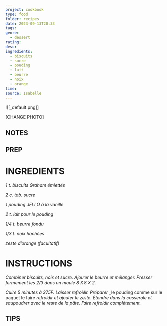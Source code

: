 ```yaml
---
project: cookbook
type: food
folder: recipes
date: 2023-09-13T20:33
tags: 
genre:
  - dessert
rating: 
desc: 
ingredients:
  - biscuits
  - sucre
  - pouding
  - lait
  - beurre
  - noix
  - orange
time: 
source: Isabelle
---
```


![[_default.png]]

[CHANGE PHOTO]


## NOTES




## PREP


# INGREDIENTS

_1 t. biscuits Graham émiettés_

_2 c. tab. sucre_

_1 pouding JELLO à la vanille_

_2 t. lait pour le pouding_

_1/4 t. beurre fondu_

_1/3 t. noix hachées_

_zeste d’orange (facultatif)_



# INSTRUCTIONS

_Combiner biscuits, noix et sucre. Ajouter le_
_beurre et mélanger. Presser fermement les_
_2/3 dans un moule 8 X 8 X 2._

_Cuire 5 minutes à 375F. Laisser refroidir. Préparer_
_le pouding comme sur le paquet le faire
_refroidir et ajouter le zeste. Étendre dans la_
_casserole et saupoudrer avec le reste de la_
_pâte. Faire refroidir complètement._



## TIPS



